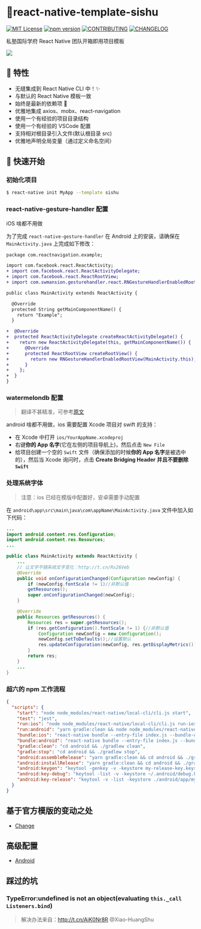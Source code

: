 # 🎨react-native-template-sishu

[![MIT License](https://img.shields.io/badge/License-MIT-blue.svg)](https://opensource.org/licenses/MIT)
[![npm version](https://img.shields.io/npm/v/react-native-template-sishu.svg)](https://badge.fury.io/js/react-native-template-sishu)
[![CONTRIBUTING](https://img.shields.io/badge/PRs-welcome-brightgreen.svg)](./CONTRIBUTING.md)
[![CHANGELOG](https://img.shields.io/static/v1.svg?label=CHANGELOG&message=Look&color=success)](./CHANGELOG.md)

私塾国际学府 React Native 团队开箱即用项目模板

![](https://i.loli.net/2019/05/27/5ceb5d0f6ca1c75070.png)

## 🎉 特性

- 无缝集成到 React Native CLI 中！✨
- 与默认的 React Native 模板一致
- 始终是最新的依赖项 🙌
- 优雅地集成 axios、mobx、react-navigation
- 使用一个有经验的项目目录结构
- 使用一个有经验的 VSCode 配置
- 支持相对根目录引入文件(默认根目录 src)
- 优雅地声明全局变量（通过定义命名空间）

## 🚀 快速开始

### 初始化项目

```sh
$ react-native init MyApp --template sishu
```

### react-native-gesture-handler 配置

iOS 啥都不用做

为了完成 `react-native-gesture-handler` 在 Android 上的安装，请确保在 `MainActivity.java` 上完成如下修改：

```diff
package com.reactnavigation.example;

import com.facebook.react.ReactActivity;
+ import com.facebook.react.ReactActivityDelegate;
+ import com.facebook.react.ReactRootView;
+ import com.swmansion.gesturehandler.react.RNGestureHandlerEnabledRootView;

public class MainActivity extends ReactActivity {

  @Override
  protected String getMainComponentName() {
    return "Example";
  }

+  @Override
+  protected ReactActivityDelegate createReactActivityDelegate() {
+    return new ReactActivityDelegate(this, getMainComponentName()) {
+      @Override
+      protected ReactRootView createRootView() {
+        return new RNGestureHandlerEnabledRootView(MainActivity.this);
+      }
+    };
+  }
}
```

### watermelondb 配置

> 翻译不甚精准，可参考[原文](http://t.cn/Ai9ZWNsp)

android 啥都不用做，ios 需要配置 Xcode 项目对 swift 的支持：

- 在 Xcode 中打开 `ios/YourAppName.xcodeproj`
- 右键**你的 App 名字**(它在左侧的项目导航上)，然后点击 `New File`
- 给项目创建一个空的 `Swift` 文件（确保添加的时候**你的 App 名字**是被选中的），然后当 Xcode 询问时，点击 **Create Bridging Header** **并且不要删除 `Swift`**

### 处理系统字体

> 注意：ios 已经在模版中配置好，安卓需要手动配置

在 `android\app\src\main\java\com\appName\MainActivity.java` 文件中加入如下代码：

```java
...
import android.content.res.Configuration;
import android.content.res.Resources;
...

public class MainActivity extends ReactActivity {
    ...
    // 让文字不随系统文字变化：http://t.cn/Rs26Veb
    @Override
    public void onConfigurationChanged(Configuration newConfig) {
        if (newConfig.fontScale != 1)//非默认值
        getResources();
        super.onConfigurationChanged(newConfig);
    }

    @Override
    public Resources getResources() {
        Resources res = super.getResources();
        if (res.getConfiguration().fontScale != 1) {//非默认值
            Configuration newConfig = new Configuration();
            newConfig.setToDefaults();//设置默认
            res.updateConfiguration(newConfig, res.getDisplayMetrics());
        }
        return res;
    }
    ...
}
```

### 超六的 npm 工作流程

```json
{
  "scripts": {
    "start": "node node_modules/react-native/local-cli/cli.js start",
    "test": "jest",
    "run:ios": "node node_modules/react-native/local-cli/cli.js run-ios",
    "run:android": "yarn gradle:clean && node node_modules/react-native/local-cli/cli.js run-android",
    "bundle:ios": "react-native bundle --entry-file index.js --bundle-output ./ios/index.ios.bundle --platform ios --dev false --assets-dest ./ios --sourcemap-output ./ios/index.ios.bundle.map",
    "bundle:android": "react-native bundle --entry-file index.js --bundle-output ./android/app/src/main/assets/index.android.bundle --platform android --dev false --assets-dest ./android/app/src/main/res --sourcemap-output ./android/app/src/main/assets/index.android.bundle.map",
    "gradle:clean": "cd android && ./gradlew clean",
    "gradle:stop": "cd android && ./gradlew stop",
    "android:assembleRelease": "yarn gradle:clean && cd android && ./gradlew assembleRelease",
    "android:installRelease": "yarn gradle:clean && cd android && ./gradlew installRelease",
    "android:keygen": "keytool -genkey -v -keystore my-release-key.keystore -alias my-key-alias -keyalg RSA -keysize 2048 -validity 36500",
    "android:key-debug": "keytool -list -v -keystore ~/.android/debug.keystore",
    "android:key-release": "keytool -v -list -keystore ./android/app/my-release-key.keystore"
  }
}
```

## 基于官方模版的变动之处

- [Change](./docs/Change.md)

## 高级配置

- [Android](./docs/Android.md)

## 踩过的坑

### TypeError:undefined is not an object(evaluating `this._call Listeners.bind`)

> 解决办法来自：http://t.cn/AiK0Nr8R @Xiao-HuangShu
